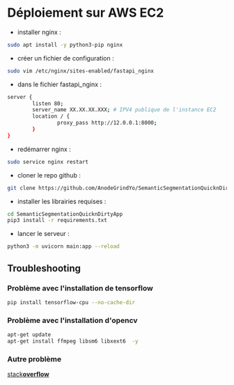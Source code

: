 # Déploiement sur AWS EC2 

- installer nginx :

```bash
sudo apt install -y python3-pip nginx
```

- créer un fichier de configuration :

```bash
sudo vim /etc/nginx/sites-enabled/fastapi_nginx
```

- dans le fichier fastapi_nginx :
  
```bash
server {
        listen 80;
        server_name XX.XX.XX.XXX; # IPV4 publique de l'instance EC2
        location / {
                proxy_pass http://12.0.0.1:8000;
        }
}
```

- redémarrer nginx :

```bash
sudo service nginx restart
```

- cloner le repo github :

```bash
git clone https://github.com/AnodeGrindYo/SemanticSegmentationQuicknDirtyApp.git
```

- installer les librairies requises :
```bash
cd SemanticSegmentationQuicknDirtyApp
pip3 install -r requirements.txt
```

- lancer le serveur : 

```bash
python3 -m uvicorn main:app --reload
```

## Troubleshooting

### Problème avec l'installation de tensorflow

```bash
pip install tensorflow-cpu --no-cache-dir
```

### Problème avec l'installation d'opencv 
```bash
apt-get update
apt-get install ffmpeg libsm6 libxext6  -y
```

### Autre problème

[stack**overflow**](https://stackoverflow.com/)

